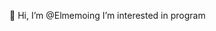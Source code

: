 👋 Hi, I’m @Elmemoing
I’m interested in program



<!---
Elmemoing/Elmemoing is a ✨ special ✨ repository because its `README.md` (this file) appears on your GitHub profile.
You can click the Preview link to take a look at your changes.
--->
